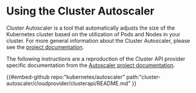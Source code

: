 # Using the Cluster Autoscaler

Cluster Autoscaler is a tool that automatically adjusts the size of the Kubernetes cluster based
on the utilization of Pods and Nodes in your cluster. For more general information about the
Cluster Autoscaler, please see the
[project documentation](https://github.com/kubernetes/autoscaler/tree/master/cluster-autoscaler).

The following instructions are a reproduction of the Cluster API provider specific documentation
from the [Autoscaler project documentation](https://github.com/kubernetes/autoscaler/tree/master/cluster-autoscaler/cloudprovider/clusterapi).

{{#embed-github repo:"kubernetes/autoscaler" path:"cluster-autoscaler/cloudprovider/clusterapi/README.md" }}
